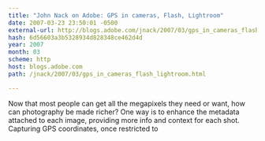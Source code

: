 ```yaml
---
title: "John Nack on Adobe: GPS in cameras, Flash, Lightroom"
date: 2007-03-23 23:50:01 -0500
external-url: http://blogs.adobe.com/jnack/2007/03/gps_in_cameras_flash_lightroom.html
hash: 6d56603a3b5328934d828348ce462d4d
year: 2007
month: 03
scheme: http
host: blogs.adobe.com
path: /jnack/2007/03/gps_in_cameras_flash_lightroom.html

---
```


Now that most people can get all the megapixels they need or want, how can photography be made richer? One way is to enhance the metadata attached to each image, providing more info and context for each shot. Capturing GPS coordinates, once restricted to
